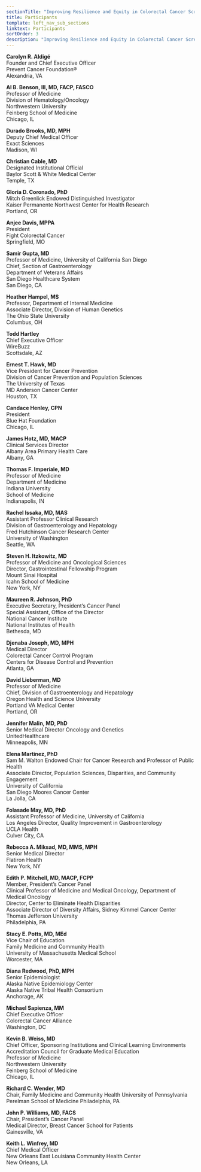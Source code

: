 ```yaml
---
sectionTitle: "Improving Resilience and Equity in Colorectal Cancer Screening: Lessons from COVID-19 and Beyond"
title: Participants
template: left_nav_sub_sections
linktext: Participants
sortOrder: 3
description: "Improving Resilience and Equity in Colorectal Cancer Screening: Lessons from COVID-19 and Beyond - Participants"
---
```


**Carolyn R. Aldigé** \
Founder and Chief Executive Officer \
Prevent Cancer Foundation® \
Alexandria, VA

**Al B. Benson, III, MD, FACP, FASCO** \
Professor of Medicine \
Division of Hematology/Oncology \
Northwestern University \
Feinberg School of Medicine \
Chicago, IL

**Durado Brooks, MD, MPH** \
Deputy Chief Medical Officer \
Exact Sciences \
Madison, WI

**Christian Cable, MD** \
Designated Institutional Official \
Baylor Scott & White Medical Center \
Temple, TX

**Gloria D. Coronado, PhD** \
Mitch Greenlick Endowed Distinguished Investigator \
Kaiser Permanente Northwest Center for Health Research \
Portland, OR

**Anjee Davis, MPPA** \
President \
Fight Colorectal Cancer \
Springfield, MO

**Samir Gupta, MD** \
Professor of Medicine, University of California San Diego \
Chief, Section of Gastroenterology \
Department of Veterans Affairs \
San Diego Healthcare System \
San Diego, CA

**Heather Hampel, MS** \
Professor, Department of Internal Medicine \
Associate Director, Division of Human Genetics \
The Ohio State University \
Columbus, OH

**Todd Hartley** \
Chief Executive Officer \
WireBuzz \
Scottsdale, AZ

**Ernest T. Hawk, MD** \
Vice President for Cancer Prevention \
Division of Cancer Prevention and Population Sciences \
The University of Texas \
MD Anderson Cancer Center \
Houston, TX

**Candace Henley, CPN** \
President \
Blue Hat Foundation \
Chicago, IL

**James Hotz, MD, MACP** \
Clinical Services Director \
Albany Area Primary Health Care \
Albany, GA

**Thomas F. Imperiale, MD** \
Professor of Medicine \
Department of Medicine \
Indiana University \
School of Medicine \
Indianapolis, IN

**Rachel Issaka, MD, MAS** \
Assistant Professor Clinical Research \
Division of Gastroenterology and Hepatology \
Fred Hutchinson Cancer Research Center \
University of Washington \
Seattle, WA

**Steven H. Itzkowitz, MD** \
Professor of Medicine and Oncological Sciences \
Director, Gastrointestinal Fellowship Program \
Mount Sinai Hospital \
Icahn School of Medicine \
New York, NY

**Maureen R. Johnson, PhD** \
Executive Secretary, President’s Cancer Panel \
Special Assistant, Office of the Director \
National Cancer Institute \
National Institutes of Health \
Bethesda, MD

**Djenaba Joseph, MD, MPH** \
Medical Director \
Colorectal Cancer Control Program \
Centers for Disease Control and Prevention \
Atlanta, GA

**David Lieberman, MD** \
Professor of Medicine \
Chief, Division of Gastroenterology and Hepatology \
Oregon Health and Science University \
Portland VA Medical Center \
Portland, OR

**Jennifer Malin, MD, PhD** \
Senior Medical Director Oncology and Genetics \
UnitedHealthcare \
Minneapolis, MN

**Elena Martinez, PhD** \
Sam M. Walton Endowed Chair for Cancer Research and Professor of Public Health \
Associate Director, Population Sciences, Disparities, and Community Engagement \
University of California \
San Diego Moores Cancer Center \
La Jolla, CA

**Folasade May, MD, PhD** \
Assistant Professor of Medicine, University of California \
Los Angeles Director, Quality Improvement in Gastroenterology \
UCLA Health \
Culver City, CA

**Rebecca A. Miksad, MD, MMS, MPH** \
Senior Medical Director \
Flatiron Health \
New York, NY

**Edith P. Mitchell, MD, MACP, FCPP** \
Member, President’s Cancer Panel \
Clinical Professor of Medicine and Medical Oncology, Department of Medical Oncology \
Director, Center to Eliminate Health Disparities \
Associate Director of Diversity Affairs, Sidney Kimmel Cancer Center \
Thomas Jefferson University \
Philadelphia, PA

**Stacy E. Potts, MD, MEd** \
Vice Chair of Education \
Family Medicine and Community Health \
University of Massachusetts Medical School \
Worcester, MA

**Diana Redwood, PhD, MPH** \
Senior Epidemiologist \
Alaska Native Epidemiology Center \
Alaska Native Tribal Health Consortium \
Anchorage, AK

**Michael Sapienza, MM** \
Chief Executive Officer \
Colorectal Cancer Alliance \
Washington, DC

**Kevin B. Weiss, MD** \
Chief Officer, Sponsoring Institutions and Clinical Learning Environments \
Accreditation Council for Graduate Medical Education \
Professor of Medicine \
Northwestern University \
Feinberg School of Medicine \
Chicago, IL

**Richard C. Wender, MD** \
Chair, Family Medicine and Community Health
University of Pennsylvania
Perelman School of Medicine
Philadelphia, PA

**John P. Williams, MD, FACS** \
Chair, President’s Cancer Panel \
Medical Director, Breast Cancer School for Patients \
Gainesville, VA

**Keith L. Winfrey, MD** \
Chief Medical Officer \
New Orleans East Louisiana Community Health Center \
New Orleans, LA
